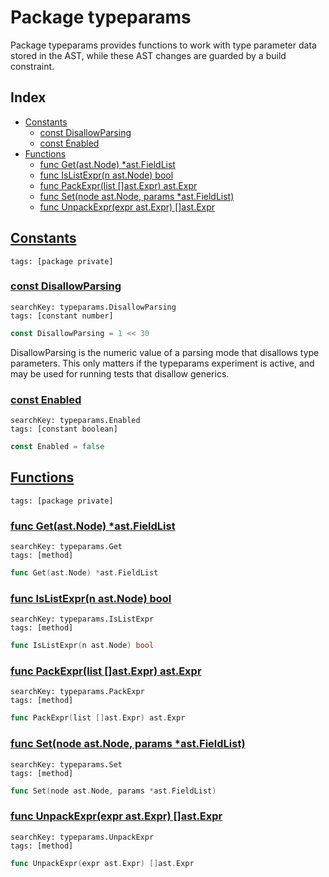 # Package typeparams

Package typeparams provides functions to work with type parameter data stored in the AST, while these AST changes are guarded by a build constraint. 

## Index

* [Constants](#const)
    * [const DisallowParsing](#DisallowParsing)
    * [const Enabled](#Enabled)
* [Functions](#func)
    * [func Get(ast.Node) *ast.FieldList](#Get)
    * [func IsListExpr(n ast.Node) bool](#IsListExpr)
    * [func PackExpr(list []ast.Expr) ast.Expr](#PackExpr)
    * [func Set(node ast.Node, params *ast.FieldList)](#Set)
    * [func UnpackExpr(expr ast.Expr) []ast.Expr](#UnpackExpr)


## <a id="const" href="#const">Constants</a>

```
tags: [package private]
```

### <a id="DisallowParsing" href="#DisallowParsing">const DisallowParsing</a>

```
searchKey: typeparams.DisallowParsing
tags: [constant number]
```

```Go
const DisallowParsing = 1 << 30
```

DisallowParsing is the numeric value of a parsing mode that disallows type parameters. This only matters if the typeparams experiment is active, and may be used for running tests that disallow generics. 

### <a id="Enabled" href="#Enabled">const Enabled</a>

```
searchKey: typeparams.Enabled
tags: [constant boolean]
```

```Go
const Enabled = false
```

## <a id="func" href="#func">Functions</a>

```
tags: [package private]
```

### <a id="Get" href="#Get">func Get(ast.Node) *ast.FieldList</a>

```
searchKey: typeparams.Get
tags: [method]
```

```Go
func Get(ast.Node) *ast.FieldList
```

### <a id="IsListExpr" href="#IsListExpr">func IsListExpr(n ast.Node) bool</a>

```
searchKey: typeparams.IsListExpr
tags: [method]
```

```Go
func IsListExpr(n ast.Node) bool
```

### <a id="PackExpr" href="#PackExpr">func PackExpr(list []ast.Expr) ast.Expr</a>

```
searchKey: typeparams.PackExpr
tags: [method]
```

```Go
func PackExpr(list []ast.Expr) ast.Expr
```

### <a id="Set" href="#Set">func Set(node ast.Node, params *ast.FieldList)</a>

```
searchKey: typeparams.Set
tags: [method]
```

```Go
func Set(node ast.Node, params *ast.FieldList)
```

### <a id="UnpackExpr" href="#UnpackExpr">func UnpackExpr(expr ast.Expr) []ast.Expr</a>

```
searchKey: typeparams.UnpackExpr
tags: [method]
```

```Go
func UnpackExpr(expr ast.Expr) []ast.Expr
```

